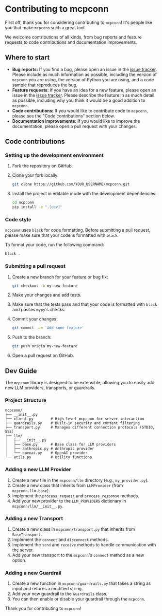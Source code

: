 # Contributing to mcpconn

First off, thank you for considering contributing to `mcpconn`! It's people like you that make `mcpconn` such a great tool.

We welcome contributions of all kinds, from bug reports and feature requests to code contributions and documentation improvements.

## Where to start

- **Bug reports:** If you find a bug, please open an issue in the [issue tracker](https://github.com/2796gaurav/mcpconn/issues). Please include as much information as possible, including the version of `mcpconn` you are using, the version of Python you are using, and a code sample that reproduces the bug.
- **Feature requests:** If you have an idea for a new feature, please open an issue in the [issue tracker](https://github.com/2796gaurav/mcpconn/issues). Please describe the feature in as much detail as possible, including why you think it would be a good addition to `mcpconn`.
- **Code contributions:** If you would like to contribute code to `mcpconn`, please see the "Code contributions" section below.
- **Documentation improvements:** If you would like to improve the documentation, please open a pull request with your changes.

## Code contributions

### Setting up the development environment

1.  Fork the repository on GitHub.
2.  Clone your fork locally:

    ```bash
    git clone https://github.com/YOUR_USERNAME/mcpconn.git
    ```

3.  Install the project in editable mode with the development dependencies:

    ```bash
    cd mcpconn
    pip install -e ".[dev]"
    ```

### Code style

`mcpconn` uses `black` for code formatting. Before submitting a pull request, please make sure that your code is formatted with `black`.

To format your code, run the following command:

```bash
black .
```

### Submitting a pull request

1.  Create a new branch for your feature or bug fix:

    ```bash
    git checkout -b my-new-feature
    ```

2.  Make your changes and add tests.
3.  Make sure that the tests pass and that your code is formatted with `black` and passes `mypy`'s checks.
4.  Commit your changes:

    ```bash
    git commit -am 'Add some feature'
    ```

5.  Push to the branch:

    ```bash
    git push origin my-new-feature
    ```

6.  Open a pull request on GitHub.

## Dev Guide

The `mcpconn` library is designed to be extensible, allowing you to easily add new LLM providers, transports, or guardrails.

### Project Structure

```
mcpconn/
├── __init__.py
├── client.py        # High-level mcpconn for server interaction
├── guardrails.py    # Built-in security and content filtering
├── transport.py     # Manages different connection protocols (STDIO, SSE)
├── llm/
│   ├── __init__.py
│   ├── base.py      # Base class for LLM providers
│   ├── anthropic.py # Anthropic provider
│   └── openai.py    # OpenAI provider
└── utils.py         # Utility functions
```

### Adding a new LLM Provider

1.  Create a new file in the `mcpconn/llm` directory (e.g., `my_provider.py`).
2.  Create a new class that inherits from `LLMProvider` (from `mcpconn.llm.base`).
3.  Implement the `process_request` and `process_response` methods.
4.  Add your new provider to the `LLM_PROVIDERS` dictionary in `mcpconn/llm/__init__.py`.

### Adding a new Transport

1.  Create a new class in `mcpconn/transport.py` that inherits from `BaseTransport`.
2.  Implement the `connect` and `disconnect` methods.
3.  Implement the `send` and `receive` methods to handle communication with the server.
4.  Add your new transport to the `mcpconn`'s `connect` method as a new option.

### Adding a new Guardrail

1.  Create a new function in `mcpconn/guardrails.py` that takes a string as input and returns a modified string.
2.  Add your new guardrail to the `Guardrails` class.
3.  You can then enable or disable your guardrail through the `mcpconn`.

Thank you for contributing to `mcpconn`! 